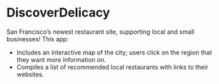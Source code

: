 # DiscoverDelicacy
San Francisco’s newest restaurant site, supporting local and small businesses!
This app:
- Includes an interactive map of the city; users click on the region that they want more information on.
- Compiles a list of recommended local restaurants with links to their websites. 
